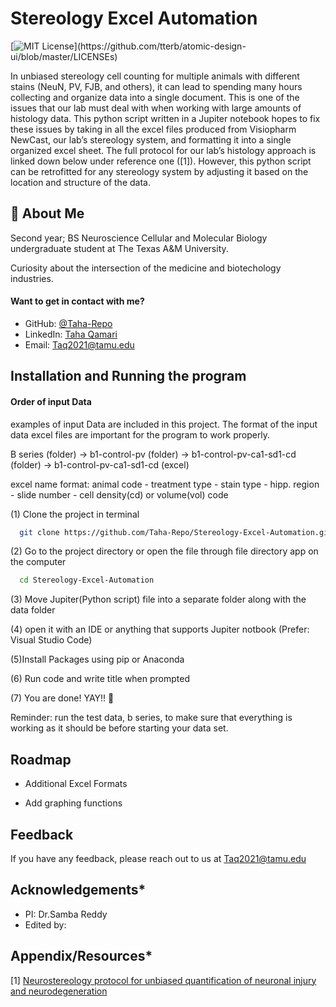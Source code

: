 # Stereology Excel Automation
[![MIT License](https://img.shields.io/apm/l/atomic-design-ui.svg?)](https://github.com/tterb/atomic-design-ui/blob/master/LICENSEs)

In unbiased stereology cell counting for multiple animals with different stains (NeuN, PV, FJB, and others), it can lead to spending many hours collecting and organize data into a single document. This is one of the issues that our lab must deal with when working with large amounts of histology data. This python script written in a Jupiter notebook hopes to fix these issues by taking in all the excel files produced from Visiopharm NewCast, our lab’s stereology system, and formatting it into a single organized excel sheet. The full protocol for our lab’s histology approach is linked down below under reference one ([1]). However, this python script can be retrofitted for any stereology system by adjusting it based on the location and structure of the data.



## 🚀 About Me
Second year; BS Neuroscience Cellular and Molecular Biology undergraduate student at The Texas A&M University.

Curiosity about the intersection of the medicine and biotechology industries.

#### Want to get in contact with me?
- GitHub: [@Taha-Repo](https://www.github.com/Taha-Repo)
- LinkedIn: [Taha Qamari](https://www.linkedin.com/in/taha-qamari-b08676178)
- Email: Taq2021@tamu.edu

## Installation and Running the program
#### Order of input Data
examples of input Data are included in this project. The format of the input data excel files are important for the program to work properly.

B series (folder) -> b1-control-pv (folder) -> b1-control-pv-ca1-sd1-cd (folder) -> b1-control-pv-ca1-sd1-cd (excel) 

excel name format: animal code - treatment type - stain type - hipp. region - slide number - cell density(cd) or volume(vol) code

(1) Clone the project in terminal

```bash
  git clone https://github.com/Taha-Repo/Stereology-Excel-Automation.git
```

(2) Go to the project directory or open the file through file directory app on the computer

```bash
  cd Stereology-Excel-Automation
```

(3) Move Jupiter(Python script) file into a separate folder along with the data folder

(4) open it with an IDE or anything that supports Jupiter notbook (Prefer: Visual Studio Code)

(5)Install Packages using pip or Anaconda

(6) Run code and write title when prompted 

(7) You are done! YAY!! 🎇

Reminder: run the test data, b series, to make sure that everything is working as it should be before starting your data set.

## Roadmap

- Additional Excel Formats

- Add graphing functions


## Feedback

If you have any feedback, please reach out to us at Taq2021@tamu.edu


## Acknowledgements*

 - PI: Dr.Samba Reddy
 - Edited by: 
## Appendix/Resources*

[1] [Neurostereology protocol for unbiased quantification of neuronal injury and neurodegeneration](https://www.)


